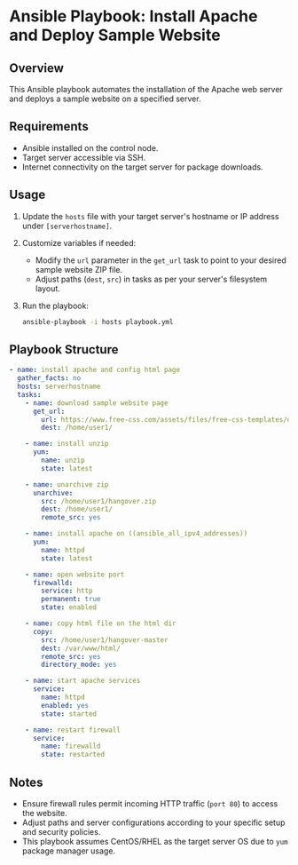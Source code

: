 # Ansible Playbook: Install Apache and Deploy Sample Website

## Overview
This Ansible playbook automates the installation of the Apache web server and deploys a sample website on a specified server.

## Requirements
- Ansible installed on the control node.
- Target server accessible via SSH.
- Internet connectivity on the target server for package downloads.

## Usage
1. Update the `hosts` file with your target server's hostname or IP address under `[serverhostname]`.

2. Customize variables if needed:
   - Modify the `url` parameter in the `get_url` task to point to your desired sample website ZIP file.
   - Adjust paths (`dest`, `src`) in tasks as per your server's filesystem layout.

3. Run the playbook:
   ```bash
   ansible-playbook -i hosts playbook.yml
   ```

## Playbook Structure
```yaml
- name: install apache and config html page
  gather_facts: no
  hosts: serverhostname
  tasks:
    - name: download sample website page
      get_url:
        url: https://www.free-css.com/assets/files/free-css-templates/download/page275/hangover.zip
        dest: /home/user1/

    - name: install unzip
      yum:
        name: unzip
        state: latest

    - name: unarchive zip
      unarchive:
        src: /home/user1/hangover.zip
        dest: /home/user1/
        remote_src: yes

    - name: install apache on ((ansible_all_ipv4_addresses))
      yum:
        name: httpd
        state: latest

    - name: open website port
      firewalld:
        service: http
        permanent: true
        state: enabled

    - name: copy html file on the html dir
      copy:
        src: /home/user1/hangover-master
        dest: /var/www/html/
        remote_src: yes
        directory_mode: yes

    - name: start apache services
      service:
        name: httpd
        enabled: yes
        state: started

    - name: restart firewall
      service:
        name: firewalld
        state: restarted
```

## Notes
- Ensure firewall rules permit incoming HTTP traffic (`port 80`) to access the website.
- Adjust paths and server configurations according to your specific setup and security policies.
- This playbook assumes CentOS/RHEL as the target server OS due to `yum` package manager usage.
